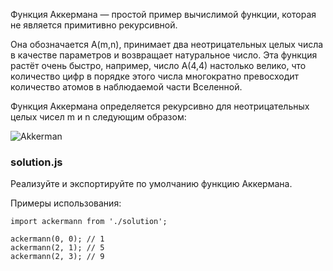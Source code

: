Функция Аккермана — простой пример вычислимой функции, которая не является примитивно рекурсивной.

Она обозначается A(m,n), принимает два неотрицательных целых числа в качестве параметров и возвращает натуральное число. Эта функция растёт очень быстро, например, число A(4,4) настолько велико, что количество цифр в порядке этого числа многократно превосходит количество атомов в наблюдаемой части Вселенной.

Функция Аккермана определяется рекурсивно для неотрицательных целых чисел m и n следующим образом:

![Akkerman](https://i.imgur.com/NTlMEQb.png)

### solution.js

Реализуйте и экспортируйте по умолчанию функцию Аккермана.

Примеры использования:

```
import ackermann from './solution';

ackermann(0, 0); // 1
ackermann(2, 1); // 5
ackermann(2, 3); // 9
```